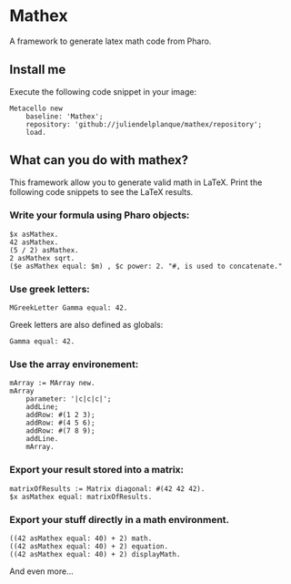 # Mathex
A framework to generate latex math code from Pharo.

## Install me
Execute the following code snippet in your image:

~~~
Metacello new
    baseline: 'Mathex';
    repository: 'github://juliendelplanque/mathex/repository';
    load.
~~~

## What can you do with mathex?
This framework allow you to generate valid math in LaTeX.
Print the following code snippets to see the LaTeX results.

### Write your formula using Pharo objects:
~~~
$x asMathex.
42 asMathex.
(5 / 2) asMathex.
2 asMathex sqrt.
($e asMathex equal: $m) , $c power: 2. "#, is used to concatenate."
~~~

### Use greek letters:
~~~
MGreekLetter Gamma equal: 42.
~~~
Greek letters are also defined as globals:

~~~
Gamma equal: 42.
~~~

### Use the array environement:
~~~
mArray := MArray new.
mArray
    parameter: '|c|c|c|';
    addLine;
    addRow: #(1 2 3);
    addRow: #(4 5 6);
    addRow: #(7 8 9);
    addLine.
    mArray.
~~~

### Export your result stored into a matrix:
~~~
matrixOfResults := Matrix diagonal: #(42 42 42).
$x asMathex equal: matrixOfResults.
~~~

### Export your stuff directly in a math environment.
~~~
((42 asMathex equal: 40) + 2) math.
((42 asMathex equal: 40) + 2) equation.
((42 asMathex equal: 40) + 2) displayMath.
~~~

And even more...
